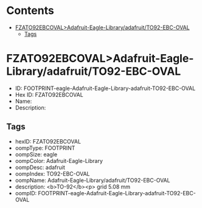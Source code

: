 



Contents
========

* [FZATO92EBCOVAL>Adafruit-Eagle-Library/adafruit/TO92-EBC-OVAL](#fzato92ebcovaladafruit-eagle-libraryadafruitto92-ebc-oval)
	* [Tags](#tags)

# FZATO92EBCOVAL>Adafruit-Eagle-Library/adafruit/TO92-EBC-OVAL

- ID: FOOTPRINT-eagle-Adafruit-Eagle-Library-adafruit-TO92-EBC-OVAL
- Hex ID: FZATO92EBCOVAL
- Name: 
- Description: 

## Tags

- hexID: FZATO92EBCOVAL
- oompType: FOOTPRINT
- oompSize: eagle
- oompColor: Adafruit-Eagle-Library
- oompDesc: adafruit
- oompIndex: TO92-EBC-OVAL
- oompName: Adafruit-Eagle-Library/adafruit/TO92-EBC-OVAL
- description: &lt;b&gt;TO-92&lt;/b&gt;&lt;p&gt;
grid 5.08 mm
- oompID: FOOTPRINT-eagle-Adafruit-Eagle-Library-adafruit-TO92-EBC-OVAL
